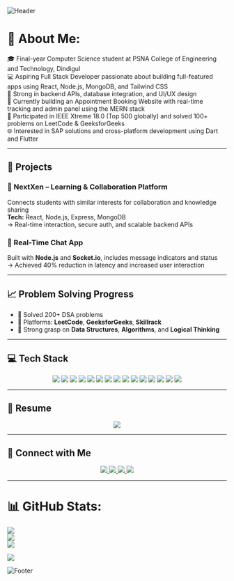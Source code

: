 ![Header](https://capsule-render.vercel.app/api?type=waving&color=gradient&height=200&section=header&text=Hi,%20I'm%20Lara%20Linciya!&fontSize=40&fontColor=ffffff&animation=fadeIn)

# 💫 About Me:
🎓 Final-year Computer Science student at PSNA College of Engineering and Technology, Dindigul<br>
💻 Aspiring Full Stack Developer passionate about building full-featured apps using React, Node.js, MongoDB, and Tailwind CSS<br>
🧩 Strong in backend APIs, database integration, and UI/UX design<br>
🚀 Currently building an Appointment Booking Website with real-time tracking and admin panel using the MERN stack<br>
🏅 Participated in IEEE Xtreme 18.0 (Top 500 globally) and solved 100+ problems on LeetCode & GeeksforGeeks<br>
🌐 Interested in SAP solutions and cross-platform development using Dart and Flutter<br>

---

## 🚀 Projects

### 🔹 NextXen – Learning & Collaboration Platform 
Connects students with similar interests for collaboration and knowledge sharing  
**Tech:** React, Node.js, Express, MongoDB  
→ Real-time interaction, secure auth, and scalable backend APIs

### 🔹 Real-Time Chat App 
Built with **Node.js** and **Socket.io**, includes message indicators and status  
→ Achieved 40% reduction in latency and increased user interaction

---

## 📈 Problem Solving Progress

- 🔹 Solved 200+ DSA problems  
- 🔹 Platforms: **LeetCode**, **GeeksforGeeks**, **Skillrack**  
- 🔹 Strong grasp on **Data Structures**, **Algorithms**, and **Logical Thinking**

---

## 💻 Tech Stack
<p align="center">
  <img src="https://img.shields.io/badge/-React-61DAFB?logo=react&logoColor=white&style=for-the-badge"/>
  <img src="https://img.shields.io/badge/-Node.js-339933?logo=node.js&logoColor=white&style=for-the-badge"/>
  <img src="https://img.shields.io/badge/express.js-%23404d59.svg?style=for-the-badge&logo=express&logoColor=%2361DAFB"/>
  <img src="https://img.shields.io/badge/-MongoDB-47A248?logo=mongodb&logoColor=white&style=for-the-badge"/>
  <img src="https://img.shields.io/badge/-Tailwind%20CSS-38B2AC?logo=tailwind-css&logoColor=white&style=for-the-badge"/>
  <img src="https://img.shields.io/badge/-Python-3776AB?logo=python&logoColor=white&style=for-the-badge"/>
  <img src="https://img.shields.io/badge/-Java-007396?logo=java&logoColor=white&style=for-the-badge"/>
  <img src="https://img.shields.io/badge/-SQL-4479A1?logo=postgresql&logoColor=white&style=for-the-badge"/>
  <img src="https://img.shields.io/badge/html5-%23E34F26.svg?style=for-the-badge&logo=html5&logoColor=white"/>
  <img src="https://img.shields.io/badge/javascript-%23323330.svg?style=for-the-badge&logo=javascript&logoColor=%23F7DF1E"/>
  <img src="https://img.shields.io/badge/css3-%231572B6.svg?style=for-the-badge&logo=css3&logoColor=white"/>
  <img src="https://img.shields.io/badge/power_bi-F2C811?style=for-the-badge&logo=powerbi&logoColor=black"/>
  <img src="https://img.shields.io/badge/git-F05032?style=for-the-badge&logo=git&logoColor=white"/>
  <img src="https://img.shields.io/badge/github-181717?style=for-the-badge&logo=github&logoColor=white"/>
  <img src="https://img.shields.io/badge/VS_Code-007ACC?style=for-the-badge&logo=visual-studio-code&logoColor=white"/>
</p>

---

## 📄 Resume
<p align="center">
  <a href="https://drive.google.com/file/d/1hHmm1kGRM74jr_BMfymmK5uu2f2Enbes/view?usp=drive_link">
    <img src="https://img.shields.io/badge/📄_VIEW%20RESUME-00C853?style=for-the-badge&logo=googledrive&logoColor=white"/>
  </a>
</p>

---

## 🔗 Connect with Me
<p align="center">
  <a href="https://www.linkedin.com/in/laralinciya/">
    <img src="https://img.shields.io/badge/-LINKEDIN-0077B5?style=for-the-badge&logo=linkedin&logoColor=white"/>
  </a>
  <a href="https://leetcode.com/u/Lara_Linciya/">
    <img src="https://img.shields.io/badge/-LEETCODE-FFA116?style=for-the-badge&logo=leetcode&logoColor=black"/>
  </a>
  <a href="https://www.geeksforgeeks.org/user/linciyalara225/">
    <img src="https://img.shields.io/badge/-GFG-14a800?style=for-the-badge&logo=geeksforgeeks&logoColor=white"/>
  </a>
  <a href="https://github.com/LaraLinciya">
    <img src="https://img.shields.io/badge/-GITHUB-181717?style=for-the-badge&logo=github&logoColor=white"/>
  </a>
</p>

---

# 📊 GitHub Stats:
![](https://github-readme-stats.vercel.app/api?username=LaraLinciya&theme=dark&hide_border=false&include_all_commits=false&count_private=false)<br/>
![](https://nirzak-streak-stats.vercel.app/?user=LaraLinciya&theme=dark&hide_border=false)<br/>
![](https://github-readme-stats.vercel.app/api/top-langs/?username=LaraLinciya&theme=dark&hide_border=false&include_all_commits=false&count_private=false&layout=compact)

[![](https://visitcount.itsvg.in/api?id=LaraLinciya&icon=0&color=0)](https://visitcount.itsvg.in)

![Footer](https://capsule-render.vercel.app/api?type=waving&color=gradient&height=100&section=footer)
